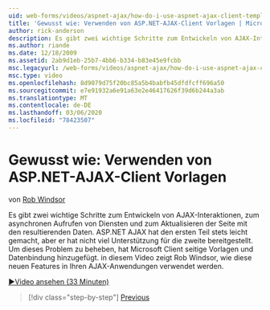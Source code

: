 ```yaml
---
uid: web-forms/videos/aspnet-ajax/how-do-i-use-aspnet-ajax-client-templates
title: 'Gewusst wie: Verwenden von ASP.NET-AJAX-Client Vorlagen | Microsoft-Dokumentation'
author: rick-anderson
description: Es gibt zwei wichtige Schritte zum Entwickeln von AJAX-Interaktionen, zum asynchronen Aufrufen von Diensten und zum Aktualisieren der Seite mit den resultierenden Daten. ASP.NET AJAX h...
ms.author: riande
ms.date: 12/18/2009
ms.assetid: 2ab9d1eb-25b7-4bb6-b334-b83e45e9fcbb
msc.legacyurl: /web-forms/videos/aspnet-ajax/how-do-i-use-aspnet-ajax-client-templates
msc.type: video
ms.openlocfilehash: 8d9079d75f20bc85a5b4babfb45dfdfcff696a50
ms.sourcegitcommit: e7e91932a6e91a63e2e46417626f39d6b244a3ab
ms.translationtype: MT
ms.contentlocale: de-DE
ms.lasthandoff: 03/06/2020
ms.locfileid: "78423507"
---
```

# <a name="how-do-i-use-aspnet-ajax-client-templates"></a>Gewusst wie: Verwenden von ASP.NET-AJAX-Client Vorlagen

von [Rob Windsor](https://twitter.com/robwindsor)

Es gibt zwei wichtige Schritte zum Entwickeln von AJAX-Interaktionen, zum asynchronen Aufrufen von Diensten und zum Aktualisieren der Seite mit den resultierenden Daten. ASP.NET AJAX hat den ersten Teil stets leicht gemacht, aber er hat nicht viel Unterstützung für die zweite bereitgestellt. Um dieses Problem zu beheben, hat Microsoft Client seitige Vorlagen und Datenbindung hinzugefügt. in diesem Video zeigt Rob Windsor, wie diese neuen Features in Ihren AJAX-Anwendungen verwendet werden.

[&#9654;Video ansehen (33 Minuten)](https://channel9.msdn.com/Blogs/ASP-NET-Site-Videos/how-do-i-use-aspnet-ajax-client-templates)

> [!div class="step-by-step"]
> [Previous](how-do-i-customize-error-handling-for-the-aspnet-ajax-updatepanel.md)
